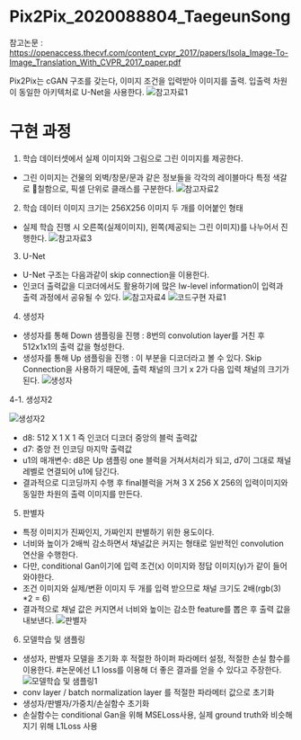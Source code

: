 
# Pix2Pix_2020088804_TaegeunSong
참고논문 : https://openaccess.thecvf.com/content_cvpr_2017/papers/Isola_Image-To-Image_Translation_With_CVPR_2017_paper.pdf

Pix2Pix는 cGAN 구조를 갖는다, 이미지 조건을 입력받아 이미지를 출력. 입출력 차원이 동일한 아키텍처로 U-Net을 사용한다.
![참고자료1](https://github.com/HY-AI2-Projects/Pix2Pix_2020088804_TaegeunSong/assets/110830754/2935d152-d694-4c42-8491-d1984ef245e7)


# 구현 과정
1. 학습 데이터셋에서 실제 이미지와 그림으로 그린 이미지를 제공한다.
- 그린 이미지는 건물의 외벽/창문/문과 같은 정보들을 각각의 레이블마다 특정 색갈로 칠함으로, 픽셀 단위로 클래스를 구분한다.
![참고자료2](https://github.com/HY-AI2-Projects/Pix2Pix_2020088804_TaegeunSong/assets/110830754/7a9b2ac5-8059-41bb-b6f9-23951a7f2775)


2. 학습 데이터 이미지 크기는 256X256 이미지 두 개를 이어붙인 형태
- 실제 학습 진행 시 오른쪽(실제이미지), 왼쪽(제공되는 그린 이미지)를 나누어서 진행한다.
![참고자료3](https://github.com/HY-AI2-Projects/Pix2Pix_2020088804_TaegeunSong/assets/110830754/6f27da20-7739-4bb9-a7f9-361eb0ee9a33)

3. U-Net
- U-Net 구조는 다음과같이 skip connection을 이용한다.
- 인코더 출력값을 디코더에서도 활용하기에 많은 lw-level information이 입력과 출력 과정에서 공유될 수 있다.
![참고자료4](https://github.com/HY-AI2-Projects/Pix2Pix_2020088804_TaegeunSong/assets/110830754/d7aa7099-b0e4-425e-aa2f-61fd345b1e19)
![코드구현 자료1](https://github.com/HY-AI2-Projects/Pix2Pix_2020088804_TaegeunSong/assets/110830754/e0cf76bd-45d5-469b-b95b-cbb9593b0f37)


4. 생성자
- 생성자를 통해 Down 샘플링을 진행 : 8번의 convolution layer를 거친 후  512x1x1의 출력 값을 형성한다.
- 생성자를 통해 Up 샘플링을 진행 : 이 부분을 디코더라고 볼 수 있다. Skip Connection을 사용하기 때문에, 출력 채널의 크기 x 2가 다음 입력 채널의 크기가 된다.
![생성자](https://github.com/HY-AI2-Projects/Pix2Pix_2020088804_TaegeunSong/assets/110830754/f6719bb5-bb2d-4f80-a118-2340c3f6e13c)


4-1. 생성자2

![생성자2](https://github.com/HY-AI2-Projects/Pix2Pix_2020088804_TaegeunSong/assets/110830754/36fed8c2-3082-4cf1-991d-5b214502d9d0)
- d8: 512 X 1 X 1 즉 인코더 디코더 중앙의 블럭 출력값
- d7: 중앙 전 인코딩 마지막 출력값
- u1의 매개변수: d8은 Up 샘플링 one 블럭을 거쳐서처리가 되고, d7이 그대로 채널 레벨로 연결되어 u1에 담긴다.
- 결과적으로 디코딩까지 수행 후 final블럭을 거쳐 3 X 256 X 256의 입력이미지와 동일한 차원의 출력 이미지를 만든다.

5. 판별자
- 특정 이미지가 진짜인지, 가짜인지 판별하기 위한 용도이다.
- 너비와 높이가 2배씩 감소하면서 채널값은 커지는 형태로 일반적인 convolution 연산을 수행한다.
- 다만, conditional Gan이기에 입력 조건(x) 이미지와 정답 이미지(y)가 같이 들어와야한다.
- 조건 이미지와 실제/변환 이미지 두 개를 입력 받으므로 채널 크기도 2배(rgb(3) *2 = 6)
- 결과적으로 채널 값은 커지면서 너비와 높이는 감소한 feature를 뽑은 후 출력 값을 내보낸다.
![판별자](https://github.com/HY-AI2-Projects/Pix2Pix_2020088804_TaegeunSong/assets/110830754/8e8188e5-a34d-412e-98a9-9dcec806df40)


6. 모델학습 및 샘플링
- 생성자, 판별자 모델을 초기화 후 적절한 하이퍼 파라메터 설정, 적절한 손실 함수를 이용한다. 
#논문에선 L1 loss를 이용해 더 좋은 결과를 얻을 수 있다고 주장한다.
![모델학습 및 샘플링1](https://github.com/HY-AI2-Projects/Pix2Pix_2020088804_TaegeunSong/assets/110830754/f6d343f6-2b0b-4e29-82a4-73085ede550b)
- conv layer / batch normalization layer 를 적절한 파라메터 값으로 초기화
- 생성자/판별자/가중치/손실함수 초기화
- 손실함수는 conditional Gan을 위해 MSELoss사용, 실제 ground truth와 비슷해지기 위해 L1Loss 사용



  

